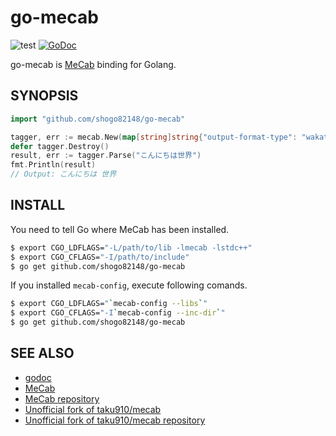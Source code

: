 # go-mecab

![test](https://github.com/shogo82148/go-mecab/workflows/test/badge.svg)
[![GoDoc](https://godoc.org/github.com/shogo82148/go-mecab?status.svg)](https://godoc.org/github.com/shogo82148/go-mecab)

go-mecab is [MeCab](http://taku910.github.io/mecab/) binding for Golang.

## SYNOPSIS

``` go
import "github.com/shogo82148/go-mecab"

tagger, err := mecab.New(map[string]string{"output-format-type": "wakati"})
defer tagger.Destroy()
result, err := tagger.Parse("こんにちは世界")
fmt.Println(result)
// Output: こんにちは 世界
```

## INSTALL

You need to tell Go where MeCab has been installed.

``` bash
$ export CGO_LDFLAGS="-L/path/to/lib -lmecab -lstdc++"
$ export CGO_CFLAGS="-I/path/to/include"
$ go get github.com/shogo82148/go-mecab
```

If you installed `mecab-config`, execute following comands.

``` bash
$ export CGO_LDFLAGS="`mecab-config --libs`"
$ export CGO_CFLAGS="-I`mecab-config --inc-dir`"
$ go get github.com/shogo82148/go-mecab
```

## SEE ALSO

- [godoc](https://godoc.org/github.com/shogo82148/go-mecab)
- [MeCab](http://taku910.github.io/mecab/)
- [MeCab repository](https://github.com/taku910/mecab)
- [Unofficial fork of taku910/mecab](https://shogo82148.github.io/mecab)
- [Unofficial fork of taku910/mecab repository](https://github.com/shogo82148/mecab)
